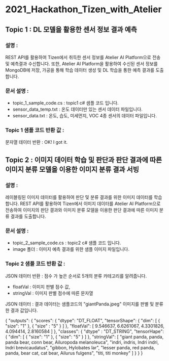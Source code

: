 # 2021_Hackathon_Tizen_with_Atelier

## Topic 1 : DL 모델을 활용한 센서 정보 결과 예측

### 설명 :
REST API를 활용하여 Tizen에서 취득한 센서 정보를 Atelier AI Platform으로 전송 및 예측결과 수신합니다.
또한, Atelier AI Platform을 활용하여 수신된 센서 정보를 MongoDB에 저장, 가공을 통해 학습 데이터 생성 및 DL 학습을 통한 예측 결과를 도출합니다.

### 문서 설명 :

- topic_1_sample_code.cs : topic1 c# 샘플 코드 입니다.
- sensor_data_temp.txt : 온도 데이터만 있는 센서 데이터 파일입니다.
- sensor_data.txt : 온도, 습도, 미세먼지, VOC 4종 센서의 데이터 파일입니다.

### Topic 1 샘플 코드 반환 값 :

문자열 데이터 반환 : OK! I got it. 


## Topic 2 : 이미지 데이터 학습 및 판단과 판단 결과에 따른 이미지 분류 모델을 이용한 이미지 분류 결과 서빙

### 설명 : 
레이블링된 이미지 데이터를 활용하여 판단 및 분류 결과를 위한 이미지 데이터를 학습합니다.
REST API를 활용하여 Tizen에서 이미지 데이터를 Atelier AI Platform으로 전송하여 이미지의 판단 결과와 이미지 분류 모델을 이용한 판단 결과에 따른 이미지 분류 결과를 도출합니다.

### 문서 설명 :

- topic_2_sample_code.cs : topic2 c# 샘플 코드 입니다.
- image 폴더 : 이미지 예측 결과를 위한 샘플 이미지 파일입니다.

### Topic 2 샘플 코드 반환 값 :

JSON 데이터 반환 : 점수 가 높은 순서로 5개의 분류 카테고리를 알려줍니다.

- floatVal : 이미지 판별 점수 값, 
- stringVal : 이미지 판별 점수에 따른 문자열

JSON 데이터 : 결과 데이터는 샘플코드의 "giantPanda.jpeg" 이미지를 판별 및 분류한 결과 값입니다.

{
    "outputs": {
        "scores": {
            "dtype": "DT_FLOAT",
            "tensorShape": {
                "dim": [
                    {
                        "size": "1"
                    },
                    {
                        "size" : "5"
                    }
                ]
            },
            "floatVal": [
                9.546637,
                6.6261067,
                4.3301826,
                4.094414,
                2.8160584
            ]
        },
        "classes": {
            "dtype" : "DT_STRING",
            "tensorHape": {
                "dim": [
                    {
                        "size": "1"
                    },
                    {
                        "size": "5"
                    }
                ]
            },
            "stringVal": [
                "giant panda, panda, panda bear, conn bear, Ailuropoda melanoleuca",
                "indri, indris, Indri indri, Indri brevicaudatus",
                "gibbon, Hylobates lar",
                "lesser panda, red panda, panda, bear cat, cat bear, Ailurus fulgens",
                "titi, titi monkey"
            ]
        }
    }
}
